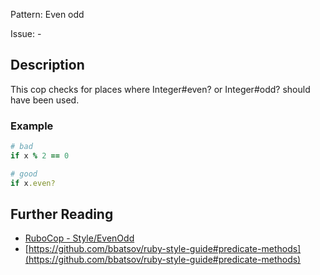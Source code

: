 Pattern: Even odd

Issue: -

## Description

This cop checks for places where Integer#even? or Integer#odd?
should have been used.

### Example

```ruby
# bad
if x % 2 == 0

# good
if x.even?
```

## Further Reading

* [RuboCop - Style/EvenOdd](https://rubocop.readthedocs.io/en/latest/cops_style/#styleevenodd)
* [https://github.com/bbatsov/ruby-style-guide#predicate-methods](https://github.com/bbatsov/ruby-style-guide#predicate-methods)
